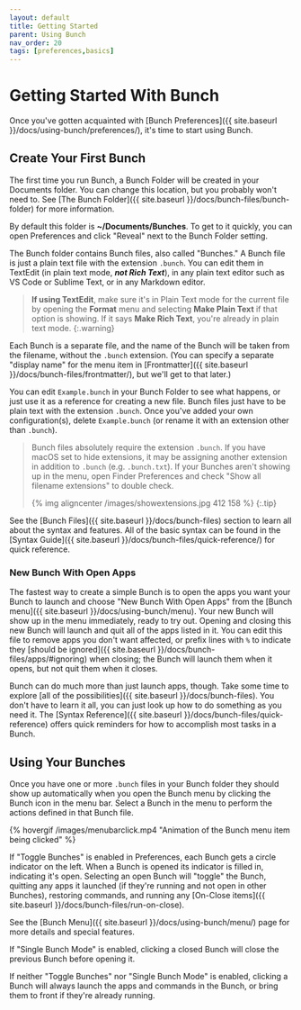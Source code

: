 ```yaml
---
layout: default
title: Getting Started
parent: Using Bunch
nav_order: 20
tags: [preferences,basics]
---
```

# Getting Started With Bunch

Once you've gotten acquainted with [Bunch Preferences]({{ site.baseurl }}/docs/using-bunch/preferences/), it's time to start using Bunch.

## Create Your First Bunch

The first time you run Bunch, a Bunch Folder will be created in your Documents folder. You can change this location, but you probably won't need to. See [The Bunch Folder]({{ site.baseurl }}/docs/bunch-files/bunch-folder) for more information.

By default this folder is __~/Documents/Bunches__. To get to it quickly, you can open Preferences and click "Reveal" next to the Bunch Folder setting.

The Bunch folder contains Bunch files, also called "Bunches." A Bunch file is just a plain text file with the extension `.bunch`. You can edit them in TextEdit (in plain text mode, ___not Rich Text___), in any plain text editor such as VS Code or Sublime Text, or in any Markdown editor.

> __If using TextEdit__, make sure it's in Plain Text mode for the current file by opening the __Format__ menu and selecting __Make Plain Text__ if that option is showing. If it says __Make Rich Text__, you're already in plain text mode.
{:.warning}

Each Bunch is a separate file, and the name of the Bunch will be taken from the filename, without the `.bunch` extension. (You can specify a separate "display name" for the menu item in [Frontmatter]({{ site.baseurl }}/docs/bunch-files/frontmatter/), but we'll get to that later.) 

You can edit `Example.bunch` in your Bunch Folder to see what happens, or just use it as a reference for creating a new file. Bunch files just have to be plain text with the extension `.bunch`. Once you've added your own configuration(s), delete `Example.bunch` (or rename it with an extension other than `.bunch`).

> Bunch files absolutely require the extension `.bunch`. If you have macOS set to hide extensions, it may be assigning another extension in addition to `.bunch` (e.g. `.bunch.txt`). If your Bunches aren't showing up in the menu, open Finder Preferences and check "Show all filename extensions" to double check.
> 
> {% img aligncenter /images/showextensions.jpg 412 158 %}
{:.tip}

See the [Bunch Files]({{ site.baseurl }}/docs/bunch-files) section to learn all about the syntax and features. All of the basic syntax can be found in the [Syntax Guide]({{ site.baseurl }}/docs/bunch-files/quick-reference/) for quick reference.

### New Bunch With Open Apps

The fastest way to create a simple Bunch is to open the apps you want your Bunch to launch and choose "New Bunch With Open Apps" from the [Bunch menu]({{ site.baseurl }}/docs/using-bunch/menu). Your new Bunch will show up in the menu immediately, ready to try out. Opening and closing this new Bunch will launch and quit all of the apps listed in it. You can edit this file to remove apps you don't want affected, or prefix lines with `%` to indicate they [should be ignored]({{ site.baseurl }}/docs/bunch-files/apps/#ignoring) when closing; the Bunch will launch them when it opens, but not quit them when it closes.

Bunch can do much more than just launch apps, though. Take some time to explore [all of the possibilities]({{ site.baseurl }}/docs/bunch-files). You don't have to learn it all, you can just look up how to do something as you need it. The [Syntax Reference]({{ site.baseurl }}/docs/bunch-files/quick-reference) offers quick reminders for how to accomplish most tasks in a Bunch.

## Using Your Bunches

Once you have one or more `.bunch` files in your Bunch folder they should show up automatically when you open the Bunch menu by clicking the Bunch icon in the menu bar. Select a Bunch in the menu to perform the actions defined in that Bunch file.

{% hovergif /images/menubarclick.mp4 "Animation of the Bunch menu item being clicked" %}

If "Toggle Bunches" is enabled in Preferences, each Bunch gets a circle indicator on the left. When a Bunch is opened its indicator is filled in, indicating it's open. Selecting an open Bunch will "toggle" the Bunch, quitting any apps it launched (if they're running and not open in other Bunches), restoring commands, and running any [On-Close items]({{ site.baseurl }}/docs/bunch-files/run-on-close).

See the [Bunch Menu]({{ site.baseurl }}/docs/using-bunch/menu/) page for more details and special features.

If "Single Bunch Mode" is enabled, clicking a closed Bunch will close the previous Bunch before opening it.

If neither "Toggle Bunches" nor "Single Bunch Mode" is enabled, clicking a Bunch will always launch the apps and commands in the Bunch, or bring them to front if they're already running.
